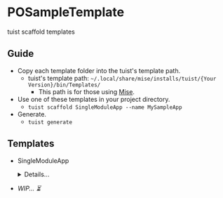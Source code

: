 # POSampleTemplate
tuist scaffold templates

## Guide
- Copy each template folder into the tuist's template path.  
  - tuist's template path: `~/.local/share/mise/installs/tuist/{Your Version}/bin/Templates/`  
    - This path is for those using [Mise](https://docs.tuist.io/guide/introduction/installation#recommended-mise).
- Use one of these templates in your project directory.
  - `tuist scaffold SingleModuleApp --name MySampleApp`
- Generate.
  - `tuist generate`

## Templates
- SingleModuleApp
  <details>
    <summary>Details...</summary>

    ```
    YourProjectDirectory
      - .gitignore
      - .mise.toml
      - README.md
      - Tuist
        - Package.swift
      - MySampleApp
        - Resources
          - Assets.xcassets
          - LaunchScreen.storyboard
        - Sources
          - AppDelegate.swift
          - SceneDelgate.swift
    ```
  </details>
- _WIP... ⏳_
